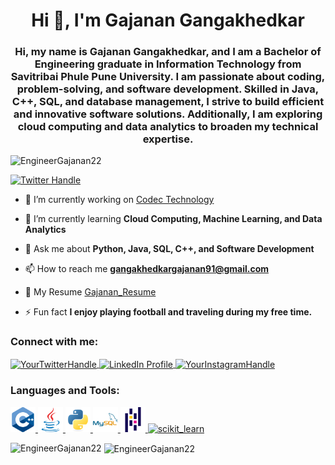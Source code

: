 <h1 align="center">Hi 👋, I'm Gajanan Gangakhedkar</h1>
<h3 align="center">
Hi, my name is Gajanan Gangakhedkar, and I am a Bachelor of Engineering graduate in Information Technology from Savitribai Phule Pune University. 
I am passionate about coding, problem-solving, and software development. Skilled in Java, C++, SQL, and database management, I strive to build 
efficient and innovative software solutions. Additionally, I am exploring cloud computing and data analytics to broaden my technical expertise.
</h3>

<p align="left">
  <img src="https://komarev.com/ghpvc/?username=EngineerGajanan22&label=Profile%20views&color=0e75b6&style=flat" alt="EngineerGajanan22" />
</p>

<p align="left">
  <a href="https://twitter.com/YourTwitterHandle" target="blank">
    <img src="https://img.shields.io/twitter/follow/YourTwitterHandle?logo=twitter&style=for-the-badge" alt="Twitter Handle" />
  </a>
</p>

- 🔭 I’m currently working on [Codec Technology](https://github.com/EngineerGajanan22/Roxiler-Systems-Assessment)

- 🌱 I’m currently learning **Cloud Computing, Machine Learning, and Data Analytics**

- 💬 Ask me about **Python, Java, SQL, C++, and Software Development**

- 📫 How to reach me **gangakhedkargajanan91@gmail.com**

- 📄 My Resume [Gajanan_Resume](#)

- ⚡ Fun fact **I enjoy playing football and traveling during my free time.**

<h3 align="left">Connect with me:</h3>
<p align="left">
  <a href="https://twitter.com/YourTwitterHandle" target="blank">
    <img align="center" src="https://raw.githubusercontent.com/rahuldkjain/github-profile-readme-generator/master/src/images/icons/Social/twitter.svg" alt="YourTwitterHandle" height="30" width="40" />
  </a>
  <a href="https://www.linkedin.com/in/gajanan-gangakhedkar-249214231/overlay/about-this-profile/?lipi=urn%3Ali%3Apage%3Ad_flagship3_profile_view_base%3BshMuiQBfRceDuPQGtGEe1Q%3D%3De" target="blank">
    <img align="center" src="https://raw.githubusercontent.com/rahuldkjain/github-profile-readme-generator/master/src/images/icons/Social/linked-in-alt.svg" alt="LinkedIn Profile" height="30" width="40" />
  </a>
  <a href="https://www.instagram.com/_b_o_s_s__22/" target="blank">
    <img align="center" src="https://raw.githubusercontent.com/rahuldkjain/github-profile-readme-generator/master/src/images/icons/Social/instagram.svg" alt="YourInstagramHandle" height="30" width="40" />
  </a>
</p>

<h3 align="left">Languages and Tools:</h3>
<p align="left">
  <a href="https://www.w3schools.com/cpp/" target="_blank" rel="noreferrer">
    <img src="https://raw.githubusercontent.com/devicons/devicon/master/icons/cplusplus/cplusplus-original.svg" alt="cplusplus" width="40" height="40" />
  </a>
  <a href="https://www.java.com" target="_blank" rel="noreferrer">
    <img src="https://raw.githubusercontent.com/devicons/devicon/master/icons/java/java-original.svg" alt="java" width="40" height="40" />
  </a>
  <a href="https://www.python.org" target="_blank" rel="noreferrer">
    <img src="https://raw.githubusercontent.com/devicons/devicon/master/icons/python/python-original.svg" alt="python" width="40" height="40" />
  </a>
  <a href="https://www.mysql.com/" target="_blank" rel="noreferrer">
    <img src="https://raw.githubusercontent.com/devicons/devicon/master/icons/mysql/mysql-original-wordmark.svg" alt="mysql" width="40" height="40" />
  </a>
  <a href="https://pandas.pydata.org/" target="_blank" rel="noreferrer">
    <img src="https://raw.githubusercontent.com/devicons/devicon/2ae2a900d2f041da66e950e4d48052658d850630/icons/pandas/pandas-original.svg" alt="pandas" width="40" height="40" />
  </a>
  <a href="https://scikit-learn.org/" target="_blank" rel="noreferrer">
    <img src="https://upload.wikimedia.org/wikipedia/commons/0/05/Scikit_learn_logo_small.svg" alt="scikit_learn" width="40" height="40" />
  </a>
</p>

<p><img align="left" src="https://github-readme-stats.vercel.app/api/top-langs?username=EngineerGajanan22&show_icons=true&locale=en&layout=compact" alt="EngineerGajanan22" /></p>

<p>&nbsp;<img align="center" src="https://github-readme-stats.vercel.app/api?username=EngineerGajanan22&show_icons=true&locale=en" alt="EngineerGajanan22" /></p>
